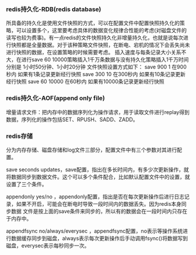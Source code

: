 ### redis持久化-RDB(redis database)
所具备的持久化是使用文件快照的方式，可以在配置文件中配置快照持久化的策略，可以设置多个，这里要考虑具体的数据变化规律合性能的考虑(对磁盘文件的读写也较为费事)。有一点redis的文件快照持久化非增量持久化，也就是说每次进行快照都是全量数据。对于该种策略文件快照，在断电、宕机的情况下会丢失尚未进行快照的数据，在设置策略的时候需要考虑。
插入速度与每条记录大小关系不大，在进行save 60 10000策略插入1千万条数据与没有持久化策略插入1千万时间分别是 1小时50分钟、1小时20分钟
文件快照设置方式如下：
    save 900 1       在900秒内 如果有1条记录更新经行快照
    save 300 10      在300秒内 如果有10条记录更新经行快照
    save 60 10000    在60秒内 如果有10000条记录更新经行快照

### redis持久化-AOF(append only file)
增量请求文件：把内存中的数据序列化为操作请求，用于读取文件进行replay得到数据，序列化的操作包括SET、RPUSH、SADD、ZADD。


### redis存储

分为内存存储、磁盘存储和log文件三部分，配置文件中有三个参数对其进行配置。

save seconds updates，save配置，指出在多长时间内，有多少次更新操作，就将数据同步到数据文件。这个可以多个条件配合，比如默认配置文件中的设置，就设置了三个条件。

appendonly yes/no ，appendonly配置，指出是否在每次更新操作后进行日志记录，如果不开启，可能会在断电时导致一段时间内的数据丢失。因为redis本身同步数据 文件是按上面的save条件来同步的，所以有的数据会在一段时间内只存在于内存中。

appendfsync no/always/everysec ，appendfsync配置，no表示等操作系统进行数据缓存同步到磁盘，always表示每次更新操作后手动调用fsync()将数据写到磁盘，everysec表示每秒同步一次。
